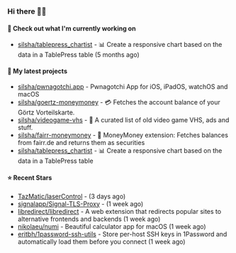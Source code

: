 ### Hi there 🦊👋

#### 👷 Check out what I'm currently working on

- [silsha/tablepress_chartist](https://github.com/silsha/tablepress_chartist) - 📊 Create a responsive chart based on the data in a TablePress table (5 months ago)

#### 🌱 My latest projects

- [silsha/pwnagotchi.app](https://github.com/silsha/pwnagotchi.app) - Pwnagotchi App for iOS, iPadOS, watchOS and macOS
- [silsha/goertz-moneymoney](https://github.com/silsha/goertz-moneymoney) - 💳 Fetches the account balance of your Görtz Vorteilskarte.
- [silsha/videogame-vhs](https://github.com/silsha/videogame-vhs) - 👾 A curated list of old video game VHS, ads and stuff.
- [silsha/fairr-moneymoney](https://github.com/silsha/fairr-moneymoney) - 💸 MoneyMoney extension: Fetches balances from fairr.de and returns them as securities
- [silsha/tablepress_chartist](https://github.com/silsha/tablepress_chartist) - 📊 Create a responsive chart based on the data in a TablePress table

#### ⭐ Recent Stars

- [TazMatic/laserControl](https://github.com/TazMatic/laserControl) -  (3 days ago)
- [signalapp/Signal-TLS-Proxy](https://github.com/signalapp/Signal-TLS-Proxy) -  (1 week ago)
- [libredirect/libredirect](https://github.com/libredirect/libredirect) - A web extension that redirects popular sites to alternative frontends and backends (1 week ago)
- [nikolaeu/numi](https://github.com/nikolaeu/numi) - Beautiful calculator app for macOS (1 week ago)
- [eritbh/1password-ssh-utils](https://github.com/eritbh/1password-ssh-utils) - Store per-host SSH keys in 1Password and automatically load them before you connect (1 week ago)
